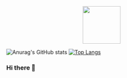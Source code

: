 <div id="header" align="center">
  <img src="https://media.tenor.com/TCMWkxIkF9IAAAAC/dancing-gopher.gif" width="100"/>
</div>

![Anurag's GitHub stats](https://github-readme-stats.vercel.app/api?username=aaronb137&show_icons=true&theme=tokyonight&card_width=400) [![Top Langs](https://github-readme-stats.vercel.app/api/top-langs/?username=aaronb137&size_weight=0.5&count_weight=0.5&layout=donut)](https://github.com/anuraghazra/github-readme-stats)
### Hi there 👋

<!--
**aaronb137/aaronb137** is a ✨ _special_ ✨ repository because its `README.md` (this file) appears on your GitHub profile.

Here are some ideas to get you started:

- 🔭 I’m currently working on ...
- 🌱 I’m currently learning ...
- 👯 I’m looking to collaborate on ...
- 🤔 I’m looking for help with ...
- 💬 Ask me about ...
- 📫 How to reach me: ...
- 😄 Pronouns: ...
- ⚡ Fun fact: ...
-->
